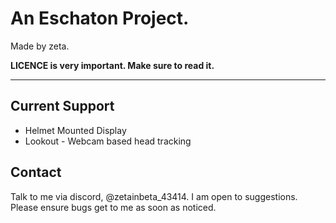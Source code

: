 # An Eschaton Project.
Made by zeta.

**LICENCE is very important. Make sure to read it.**

----

## Current Support
- Helmet Mounted Display
- Lookout - Webcam based head tracking

## Contact
Talk to me via discord, @zetainbeta_43414. I am open to suggestions. Please ensure bugs get to me as soon as noticed.